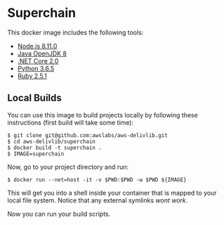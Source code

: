 # Superchain

This docker image includes the following tools:

 - [Node.js 8.11.0](https://nodejs.org/download/release/v8.11.0/)
 - [Java OpenJDK 8](http://openjdk.java.net/install/)
 - [.NET Core 2.0](https://www.microsoft.com/net/download)
 - [Python 3.6.5](https://www.python.org/downloads/release/python-365/)
 - [Ruby 2.5.1](https://www.ruby-lang.org/en/news/2018/03/28/ruby-2-5-1-released/)


## Local Builds

You can use this image to build projects locally by following these instructions (first build will take some time):

```console
$ git clone git@github.com:awslabs/aws-delivlib.git
$ cd aws-delivlib/superchain
$ docker build -t superchain .
$ IMAGE=superchain
```

Now, go to your project directory and run:

```console
$ docker run --net=host -it -v $PWD:$PWD -w $PWD ${IMAGE}
```

This will get you into a shell inside your container that is mapped to your local file system. Notice that any external symlinks _wont work_.

Now you can run your build scripts.
